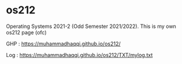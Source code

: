 # os212
Operating Systems 2021-2 (Odd Semester 2021/2022).
This is my own os212 page (ofc)

GHP :
https://muhammadhaqqi.github.io/os212/

Log : 
https://muhammadhaqqi.github.io/os212/TXT/mylog.txt
